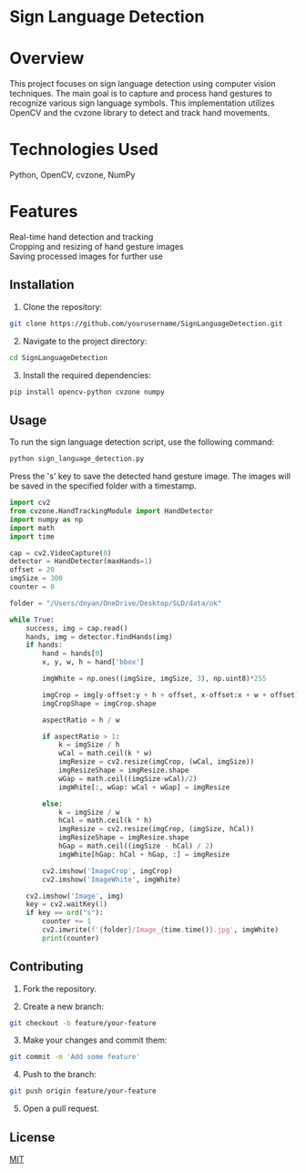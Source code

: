 # Sign Language Detection

# Overview

This project focuses on sign language detection using computer vision techniques. The main goal is to capture and process hand gestures to recognize various sign language symbols. This implementation utilizes OpenCV and the cvzone library to detect and track hand movements.

# Technologies Used

Python, OpenCV, cvzone, NumPy

# Features
Real-time hand detection and tracking   
Cropping and resizing of hand gesture images  
Saving processed images for further use

## Installation

1. Clone the repository:
```bash
git clone https://github.com/yourusername/SignLanguageDetection.git
```
2. Navigate to the project directory:
```bash
cd SignLanguageDetection
```
3. Install the required dependencies:
```bash
pip install opencv-python cvzone numpy
```

## Usage

To run the sign language detection script, use the following command:
```bash
python sign_language_detection.py
```
Press the 's' key to save the detected hand gesture image. The images will be saved in the specified folder with a timestamp.

```python
import cv2
from cvzone.HandTrackingModule import HandDetector
import numpy as np
import math
import time

cap = cv2.VideoCapture(0)
detector = HandDetector(maxHands=1)
offset = 20
imgSize = 300
counter = 0

folder = "/Users/dnyan/OneDrive/Desktop/SLD/data/ok"

while True:
    success, img = cap.read()
    hands, img = detector.findHands(img)
    if hands:
        hand = hands[0]
        x, y, w, h = hand['bbox']

        imgWhite = np.ones((imgSize, imgSize, 3), np.uint8)*255

        imgCrop = img[y-offset:y + h + offset, x-offset:x + w + offset]
        imgCropShape = imgCrop.shape

        aspectRatio = h / w

        if aspectRatio > 1:
            k = imgSize / h
            wCal = math.ceil(k * w)
            imgResize = cv2.resize(imgCrop, (wCal, imgSize))
            imgResizeShape = imgResize.shape
            wGap = math.ceil((imgSize-wCal)/2)
            imgWhite[:, wGap: wCal + wGap] = imgResize

        else:
            k = imgSize / w
            hCal = math.ceil(k * h)
            imgResize = cv2.resize(imgCrop, (imgSize, hCal))
            imgResizeShape = imgResize.shape
            hGap = math.ceil((imgSize - hCal) / 2)
            imgWhite[hGap: hCal + hGap, :] = imgResize

        cv2.imshow('ImageCrop', imgCrop)
        cv2.imshow('ImageWhite', imgWhite)

    cv2.imshow('Image', img)
    key = cv2.waitKey(1)
    if key == ord("s"):
        counter += 1
        cv2.imwrite(f'{folder}/Image_{time.time()}.jpg', imgWhite)
        print(counter)
```

## Contributing

1. Fork the repository.

2. Create a new branch:
```bash
git checkout -b feature/your-feature
```

3. Make your changes and commit them:
```bash
git commit -m 'Add some feature'
```

4. Push to the branch:
```bash
git push origin feature/your-feature
```

5. Open a pull request.


## License

[MIT](https://choosealicense.com/licenses/mit/)